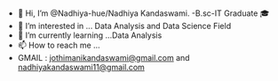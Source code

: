 - 👋 Hi, I’m @Nadhiya-hue/Nadhiya Kandaswami.
-B.sc-IT Graduate 🎓
- 👀 I’m interested in ... Data Analysis and Data Science Field 
- 🌱 I’m currently learning ...Data Analysis 
- 📫 How to reach me ...
- GMAIL : jothimanikandaswami@gmail.com and nadhiyakandaswami11@gmail.com

<!---
Nadhiya-hue/Nadhiya-hue is a ✨ special ✨ repository because its `README.md` (this file) appears on your GitHub profile.
You can click the Preview link to take a look at your changes.
--->
